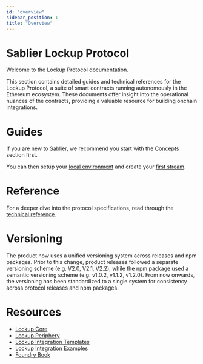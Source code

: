 ```yaml
---
id: "overview"
sidebar_position: 1
title: "Overview"
---
```


# Sablier Lockup Protocol

Welcome to the Lockup Protocol documentation.

This section contains detailed guides and technical references for the Lockup Protocol, a suite of smart contracts
running autonomously in the Ethereum ecosystem. These documents offer insight into the operational nuances of the
contracts, providing a valuable resource for building onchain integrations.

# Guides

If you are new to Sablier, we recommend you start with the [Concepts](/concepts/what-is-sablier) section first.

You can then setup your [local environment](/guides/lockup/examples/local-environment) and create your
[first stream](/guides/lockup/examples/create-stream/lockup-linear).

# Reference

For a deeper dive into the protocol specifications, read through the [technical reference](/reference/lockup/diagrams).

# Versioning

The product now uses a unified versioning system across releases and npm packages. Prior to this change, product
releases followed a separate versioning scheme (e.g. V2.0, V2.1, V2.2), while the npm package used a semantic versioning
scheme (e.g. v1.0.2, v1.1.2, v1.2.0). From now onwards, the versioning has been standardized to a single system for
consistency across protocol releases and npm packages.

# Resources

- [Lockup Core](https://github.com/sablier-labs/v2-core/tree/release)
- [Lockup Periphery](https://github.com/sablier-labs/v2-periphery/tree/release)
- [Lockup Integration Templates](https://github.com/sablier-labs/lockup-integration-template)
- [Lockup Integration Examples](https://github.com/sablier-labs/examples)
- [Foundry Book](https://book.getfoundry.sh/)
